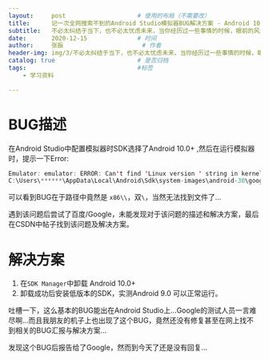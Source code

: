 ```yaml
---
layout:     post   				    # 使用的布局（不需要改）
title:      记一次全网搜索不到的Android Studio模拟器BUG解决方案 - Android 10.0+ BUG 	# 标题 
subtitle:   不必太纠结于当下，也不必太忧虑未来，当你经历过一些事情的时候，眼前的风景已经和从前不一样了 #副标题
date:       2020-12-15				# 时间
author:     张振 						# 作者
header-img: img/3/不必太纠结于当下，也不必太忧虑未来，当你经历过一些事情的时候，眼前的风景已经和从前不一样了.jpg 	#这篇文章标题背景图片
catalog: true 						# 是否归档
tags:								#标签
    - 学习资料

---
```


# BUG描述
在Android Studio中配置模拟器时SDK选择了Android 10.0+ ,然后在运行模拟器时，提示一下Error:

```java
Emulator: emulator: ERROR: Can't find 'Linux version ' string in kernel image file: 
C:\Users\******\AppData\Local\Android\Sdk\system-images\android-30\google_apis_playstore\x86\\kernel-ranchu-64
```
可以看到BUG在于路径中竟然是 `x86\\`，双`\`，当然无法找到文件了...

遇到该问题后尝试了百度/Google，未能发现对于该问题的描述和解决方案，最后在CSDN中帖子找到该问题及解决方案。

# 解决方案
1. 在`SDK Manager`中卸载 Android 10.0+
2. 卸载成功后安装低版本的SDK，实测Android 9.0 可以正常运行。

吐槽一下，这么基本的BUG能出在Android Studio上...Google的测试人员一言难尽啊...而且我朋友的机子上也出现了这个BUG，竟然还没有修复甚至在网上找不到相关的BUG汇报与解决方案...

发现这个BUG后报告给了Google，然而到今天了还是没有回复...

